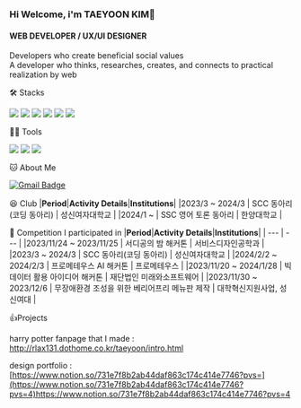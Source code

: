 ### Hi Welcome, i'm TAEYOON KIM👋

#### WEB DEVELOPER / UX/UI DESIGNER
Developers who create beneficial social values   
A developer who thinks, researches, creates, and connects to practical realization by web


🛠️ Stacks

<img src="https://img.shields.io/badge/Python-3766AB?style=flat-square&logo=Python&logoColor=white"/> <img src="https://img.shields.io/badge/Java-007396?style=flat-square&logo=Java&logoColor=white"/>   <img src="https://img.shields.io/badge/C++-00599C?style=flat-square&logo=C++&logoColor=white"/> <img src="https://img.shields.io/badge/html5-E34F26?style=for-the-badge&logo=html5&logoColor=white"> <img src="https://img.shields.io/badge/css-1572B6?style=for-the-badge&logo=css3&logoColor=white"> <img src="https://img.shields.io/badge/figma-20232a.svg?style=for-the-badge&logo=figma&logoColor=61DAFB" />

💪🏼 Tools 

 <img src="https://img.shields.io/badge/Visual Studio Code-007ACC?style=flat-square&logo=Visual Studio Code&logoColor=white"/> <img src="https://img.shields.io/badge/GitHub-181717?style=flat-square&logo=GitHub&logoColor=white"/> <img src="https://img.shields.io/badge/Eclipse IDE-2C2255?style=flat-square&logo=Eclipse IDE&logoColor=white"/>   



🐱 About Me

[![Gmail Badge](https://img.shields.io/badge/Gmail-d14836?style=flat-square&logo=Gmail&logoColor=white&link=mailto:annietaeyoonkim@gmail.com)](annietaeyoonkim@gmail.com)
 
😆 Club
|**Period**|**Activity Details**|**Institutions**|
|2023/3 ~ 2024/3 |	SCC 동아리(코딩 동아리) |	성신여자대학교 |
|2024/1 ~ | SSC 영어 토론 동아리 | 한양대학교 |

🏅 Competition I participated in
|**Period**|**Activity Details**|**Institutions**|
| --- | --- |
|2023/11/24 ~ 2023/11/25 |	서디공의 밤 해커톤	| 서비스디자인공학과 |
|2023/3 ~ 2024/3 |	SCC 동아리(코딩 동아리) |	성신여자대학교 |
|2024/2/2 ~ 2024/2/3	| 프로메테우스 AI 해커톤	| 프로메테우스 |
|2023/11/20 ~ 2024/1/28 |	빅데이터 활용 아이디어 해커톤	| 재단법인 미래와소프트웨어 |
|2023/11/30 ~ 2023/12/6 | 무장애환경 조성을 위한 베리어프리 메뉴판 제작	| 대학혁신지원사업, 성신여대 |


👍Projects

harry potter fanpage that I made : http://rlax131.dothome.co.kr/taeyoon/intro.html

design portfolio : [https://www.notion.so/731e7f8b2ab44daf863c174c414e7746?pvs=](https://www.notion.so/731e7f8b2ab44daf863c174c414e7746?pvs=4)https://www.notion.so/731e7f8b2ab44daf863c174c414e7746?pvs=4

